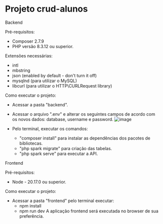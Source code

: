 ﻿# Projeto crud-alunos

Backend

Pré-requisitos:
- Composer 2.7.9
- PHP versão 8.3.12 ou superior.

Extensões necessárias:
- intl
- mbstring
- json (enabled by default - don't turn it off)
- mysqlnd (para utilizar o MySQL)
- libcurl (para utilizar o HTTP\CURLRequest library)

Como executar o projeto:
- Acessar a pasta "backend".
- Acessar o arquivo ".env" e alterar os seguintes campos de acordo com os novos dados: database, username e password.
![image](https://github.com/user-attachments/assets/2821788f-e020-4280-bf97-e9c4d2c53a23)

- Pelo terminal, executar os comandos:
  - "composer install" para instalar as dependências dos pacotes de bibliotecas.
  - "php spark migrate" para criação das tabelas.
  - "php spark serve" para executar a API.


Frontend

Pré-requisitos:
- Node - 20.17.0 ou superior.

Como executar o projeto:
- Acessar a pasta "frontend" pelo terminal executar:
  - npm install
  - npm run dev
  A aplicação frontend será executada no browser de sua preferência.
